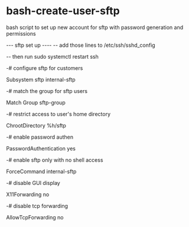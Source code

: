 # bash-create-user-sftp
bash script to set up new account for sftp with password generation and permissions


--- sftp set up ----
-- add those lines to /etc/ssh/sshd_config

-- then run sudo systemctl restart ssh

-# configure sftp for customers

Subsystem sftp internal-sftp

-# match the group for sftp users

Match Group sftp-group

-# restrict access to user's home directory

ChrootDirectory %h/sftp

-# enable password authen

PasswordAuthentication yes

-# enable sftp only with no shell access

ForceCommand internal-sftp

-# disable GUI display

X11Forwarding no

-# disable tcp forwarding

AllowTcpForwarding no

